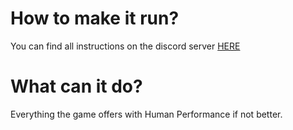 # How to make it run?
You can find all instructions on the discord server [HERE](https://discord.gg/aEaBr77UDn)
# What can it do?
Everything the game offers with Human Performance if not better.
